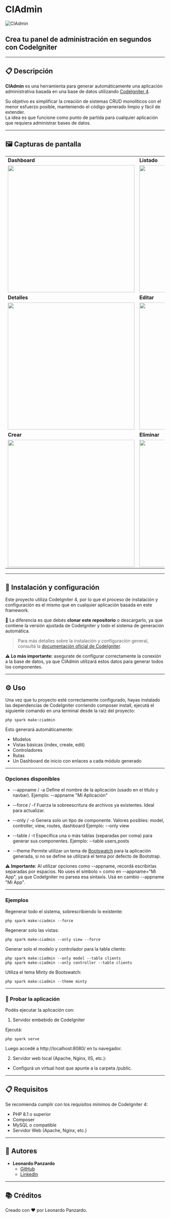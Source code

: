 # CIAdmin

![CIAdmin](https://img.shields.io/badge/Administrador%20de%20Bases%20de%20Datos-CodeIgniter%204-EF4223?style=for-the-badge&logo=codeigniter&logoColor=white&labelColor=4223ef)

## Crea tu panel de administración en segundos con CodeIgniter

---

## 📋 Descripción

**CIAdmin** es una herramienta para generar automáticamente una aplicación administrativa basada en una base de datos utilizando [CodeIgniter 4](https://codeigniter.com/).

Su objetivo es simplificar la creación de sistemas CRUD monolíticos con el menor esfuerzo posible, manteniendo el código generado limpio y fácil de extender.  
La idea es que funcione como punto de partida para cualquier aplicación que requiera administrar bases de datos.

---

## 🖼️ Capturas de pantalla

<table>
  <tr>
    <td><strong>Dashboard</strong></td>
    <td><strong>Listado</strong></td>
  </tr>
  <tr>
    <td><img src="https://i.imgur.com/XF0Repf.png" width="400"/></td>
    <td><img src="https://i.imgur.com/DfF13nw.png" width="400"/></td>
  </tr>
  <tr>
    <td><strong>Detalles</strong></td>
    <td><strong>Editar</strong></td>
  </tr>
  <tr>
    <td><img src="https://i.imgur.com/NWY8YZx.png" width="400"/></td>
    <td><img src="https://i.imgur.com/JxYL8oe.png" width="400"/></td>
  </tr>
  <tr>
    <td><strong>Crear</strong></td>
    <td><strong>Eliminar</strong></td>
  </tr>
  <tr>
    <td><img src="https://i.imgur.com/Goch7rB.png" width="400"/></td>
    <td><img src="https://i.imgur.com/y3RnKFu.png" width="400"/></td>
  </tr>
</table>

---

## 🚀 Instalación y configuración

Este proyecto utiliza CodeIgniter 4, por lo que el proceso de instalación y configuración es el mismo que en cualquier aplicación basada en este framework.

📌 La diferencia es que debés **clonar este repositorio** o descargarlo, ya que contiene la versión ajustada de CodeIgniter y todo el sistema de generación automática.

> Para más detalles sobre la instalación y configuración general, consultá la [documentación oficial de CodeIgniter](https://www.codeigniter.com/user_guide/index.html).

**⚠️ Lo más importante:** asegurate de configurar correctamente la conexión a la base de datos, ya que CIAdmin utilizará estos datos para generar todos los componentes.

---

## ⚙️ Uso

Una vez que tu proyecto esté correctamente configurado, hayas instalado las dependencias de CodeIgniter corriendo composer install, ejecutá el siguiente comando en una terminal desde la raíz del proyecto:

```
php spark make:ciadmin
```

Esto generará automáticamente:

- Modelos
- Vistas básicas (index, create, edit)
- Controladores
- Rutas
- Un Dashboard de inicio con enlaces a cada módulo generado

---

### Opciones disponibles

- --appname / -a
  Define el nombre de la aplicación (usado en el título y navbar).
  Ejemplo: --appname "Mi Aplicación"

- --force / -f
  Fuerza la sobreescritura de archivos ya existentes. Ideal para actualizar.

- --only / -o
  Genera solo un tipo de componente. Valores posibles:
    model, controller, view, routes, dashboard
  Ejemplo: --only view

- --table / -t
  Especifica una o más tablas (separadas por coma) para generar sus componentes.
  Ejemplo: --table users,posts
  
- --theme
  Permite utilizar un tema de [Bootswatch](https://bootswatch.com/) para la aplicación generada, si no se define se utilizará el tema por defecto de Bootstrap.

⚠️ **Importante**: Al utilizar opciones como --appname, recordá escribirlas separadas por espacios. No uses el símbolo = como en --appname="Mi App", ya que CodeIgniter no parsea esa sintaxis. Usá en cambio --appname "Mi App".

---

### Ejemplos

Regenerar todo el sistema, sobrescribiendo lo existente:

```
php spark make:ciadmin --force
```

Regenerar solo las vistas:

```
php spark make:ciadmin --only view --force
```

Generar solo el modelo y controlador para la tabla clients:

```
php spark make:ciadmin --only model --table clients
php spark make:ciadmin --only controller --table clients
```

Utiliza el tema Minty de Bootswatch:

```
php spark make:ciadmin --theme minty
```

---

### 🧪 Probar la aplicación

Podés ejecutar la aplicación con:

1. Servidor embebido de CodeIgniter

  Ejecutá:

  ```
  php spark serve
  ```

  Luego accedé a http://localhost:8080/ en tu navegador.

2. Servidor web local (Apache, Nginx, IIS, etc.):

  - Configurá un virtual host que apunte a la carpeta /public.

---

## 📋 Requisitos

Se recomienda cumplir con los requisitos mínimos de CodeIgniter 4:

- PHP 8.1 o superior
- Composer
- MySQL o compatible
- Servidor Web (Apache, Nginx, etc.)

---

## 👥 Autores

- **Leonardo Panzardo**
  - [GitHub](https://github.com/leopanzardo)
  - [LinkedIn](https://www.linkedin.com/in/leopanzardo/)

---

## 📚 Créditos

Creado con ❤️ por Leonardo Panzardo.

